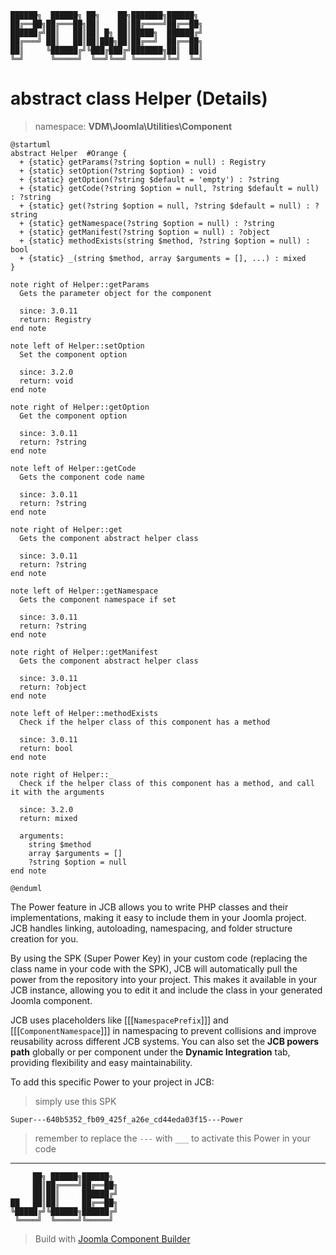```
██████╗  ██████╗ ██╗    ██╗███████╗██████╗
██╔══██╗██╔═══██╗██║    ██║██╔════╝██╔══██╗
██████╔╝██║   ██║██║ █╗ ██║█████╗  ██████╔╝
██╔═══╝ ██║   ██║██║███╗██║██╔══╝  ██╔══██╗
██║     ╚██████╔╝╚███╔███╔╝███████╗██║  ██║
╚═╝      ╚═════╝  ╚══╝╚══╝ ╚══════╝╚═╝  ╚═╝
```
# abstract class Helper (Details)
> namespace: **VDM\Joomla\Utilities\Component**

```uml
@startuml
abstract Helper  #Orange {
  + {static} getParams(?string $option = null) : Registry
  + {static} setOption(?string $option) : void
  + {static} getOption(?string $default = 'empty') : ?string
  + {static} getCode(?string $option = null, ?string $default = null) : ?string
  + {static} get(?string $option = null, ?string $default = null) : ?string
  + {static} getNamespace(?string $option = null) : ?string
  + {static} getManifest(?string $option = null) : ?object
  + {static} methodExists(string $method, ?string $option = null) : bool
  + {static} _(string $method, array $arguments = [], ...) : mixed
}

note right of Helper::getParams
  Gets the parameter object for the component

  since: 3.0.11
  return: Registry
end note

note left of Helper::setOption
  Set the component option

  since: 3.2.0
  return: void
end note

note right of Helper::getOption
  Get the component option

  since: 3.0.11
  return: ?string
end note

note left of Helper::getCode
  Gets the component code name

  since: 3.0.11
  return: ?string
end note

note right of Helper::get
  Gets the component abstract helper class

  since: 3.0.11
  return: ?string
end note

note left of Helper::getNamespace
  Gets the component namespace if set

  since: 3.0.11
  return: ?string
end note

note right of Helper::getManifest
  Gets the component abstract helper class

  since: 3.0.11
  return: ?object
end note

note left of Helper::methodExists
  Check if the helper class of this component has a method

  since: 3.0.11
  return: bool
end note

note right of Helper::_
  Check if the helper class of this component has a method, and call it with the arguments

  since: 3.2.0
  return: mixed
  
  arguments:
    string $method
    array $arguments = []
    ?string $option = null
end note
 
@enduml
```

The Power feature in JCB allows you to write PHP classes and their implementations, making it easy to include them in your Joomla project. JCB handles linking, autoloading, namespacing, and folder structure creation for you.

By using the SPK (Super Power Key) in your custom code (replacing the class name in your code with the SPK), JCB will automatically pull the power from the repository into your project. This makes it available in your JCB instance, allowing you to edit it and include the class in your generated Joomla component.

JCB uses placeholders like [[[`NamespacePrefix`]]] and [[[`ComponentNamespace`]]] in namespacing to prevent collisions and improve reusability across different JCB systems. You can also set the **JCB powers path** globally or per component under the **Dynamic Integration** tab, providing flexibility and easy maintainability.

To add this specific Power to your project in JCB:

> simply use this SPK
```
Super---640b5352_fb09_425f_a26e_cd44eda03f15---Power
```
> remember to replace the `---` with `___` to activate this Power in your code

---
```
     ██╗ ██████╗██████╗
     ██║██╔════╝██╔══██╗
     ██║██║     ██████╔╝
██   ██║██║     ██╔══██╗
╚█████╔╝╚██████╗██████╔╝
 ╚════╝  ╚═════╝╚═════╝
```
> Build with [Joomla Component Builder](https://git.vdm.dev/joomla/Component-Builder)

